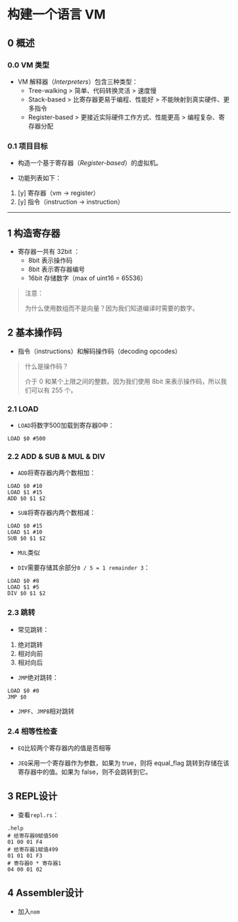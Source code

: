 # 构建一个语言 VM 

## 0 概述

### 0.0 VM 类型

- VM 解释器（*Interpreters*）包含三种类型：
  - Tree-walking > 简单、代码转换灵活 > 速度慢
  - Stack-based > 比寄存器更易于编程、性能好 > 不能映射到真实硬件、更多指令
  - Register-based > 更接近实际硬件工作方式、性能更高 > 编程复杂、寄存器分配

### 0.1 项目目标

- 构造一个基于寄存器（*Register-based*）的虚拟机。

- 功能列表如下：

1. [y] 寄存器（vm -> register）
2. [y] 指令（instruction -> instruction）

---


## 1 构造寄存器

- 寄存器一共有 32bit ：
  - 8bit 表示操作码
  - 8bit 表示寄存器编号
  - 16bit 存储数字（max of uint16 = 65536）

> 注意：
> 
> 为什么使用数组而不是向量？因为我们知道编译时需要的数字。

## 2 基本操作码

- 指令（instructions）和解码操作码（decoding opcodes）

> 什么是操作码？
> 
> 介于 0 和某个上限之间的整数。因为我们使用 8bit 来表示操作码，所以我们可以有 255 个。

### 2.1 LOAD
- `LOAD`将数字500加载到寄存器0中：

```Assembly
LOAD $0 #500
```

### 2.2 ADD & SUB & MUL & DIV

- `ADD`将寄存器内两个数相加：

```Assembly
LOAD $0 #10
LOAD $1 #15
ADD $0 $1 $2
```

- `SUB`将寄存器内两个数相减：
```Assembly
LOAD $0 #15
LOAD $1 #10
SUB $0 $1 $2
```
- `MUL`类似

- `DIV`需要存储其余部分`8 / 5 = 1 remainder 3`：

```Assembly
LOAD $0 #8
LOAD $1 #5
DIV $0 $1 $2
```

### 2.3 跳转
- 常见跳转：
1. 绝对跳转
2. 相对向前
3. 相对向后

- `JMP`绝对跳转：

```Assembly
LOAD $0 #0
JMP $0
```

- `JMPF`、`JMPB`相对跳转

### 2.4 相等性检查

- `EQ`比较两个寄存器内的值是否相等

- `JEQ`采用一个寄存器作为参数，如果为 true，则将 equal_flag 跳转到存储在该寄存器中的值。如果为 false，则不会跳转到它。

## 3 REPL设计

- 查看`repl.rs`：

```
.help
# 给寄存器0赋值500
01 00 01 F4
# 给寄存器1赋值499
01 01 01 F3
# 寄存器0 * 寄存器1
04 00 01 02
```

## 4 Assembler设计

- 加入`nom`




